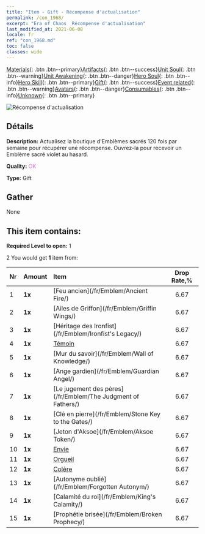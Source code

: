 ```yaml
---
title: "Item - Gift - Récompense d'actualisation"
permalink: /con_1968/
excerpt: "Era of Chaos  Récompense d'actualisation"
last_modified_at: 2021-06-08
locale: fr
ref: "con_1968.md"
toc: false
classes: wide
---
```

 [Materials](/ItemsFR/){: .btn .btn--primary}[Artifacts](/ItemsFR/Artifacts/){: .btn .btn--success}[Unit Soul](/ItemsFR/UnitSoul/){: .btn .btn--warning}[Unit Awakening](/ItemsFR/UnitAwakening/){: .btn .btn--danger}[Hero Soul](/ItemsFR/HeroSoul/){: .btn .btn--info}[Hero Skill](/ItemsFR/HeroSkill/){: .btn .btn--primary}[Gift](/ItemsFR/Gift/){: .btn .btn--success}[Event related](/ItemsFR/Events/){: .btn .btn--warning}[Avatars](/ItemsFR/Avatars/){: .btn .btn--danger}[Consumables](/ItemsFR/Consumables/){: .btn .btn--info}[Unknown](/ItemsFR/Unknown/){: .btn .btn--primary}

 ![Récompense d'actualisation](/images/t/shenghui_4.png)

## Détails
 **Description:** Actualisez la boutique d'Emblèmes sacrés 120 fois par semaine pour récupérer une récompense. Ouvrez-la pour recevoir un Emblème sacré violet au hasard.

 **Quality:** <span style="color: #DA70D6">OK</span>

 **Type:** Gift

## Gather

  None

## This item contains:

 **Required Level to open:** 1

 2 You would get **1** item  from:

  | Nr | Amount |     Item    | Drop Rate,% |
  |:---|:-------|:------------|:---------:|
  | 1 |  **1x** | [Feu ancien](/fr/Emblem/Ancient Fire/) | 6.67 | 
  | 2 |  **1x** | [Ailes de Griffon](/fr/Emblem/Griffin Wings/) | 6.67 | 
  | 3 |  **1x** | [Héritage des Ironfist](/fr/Emblem/Ironfist's Legacy/) | 6.67 | 
  | 4 |  **1x** | [Témoin](/fr/Emblem/Witness/) | 6.67 | 
  | 5 |  **1x** | [Mur du savoir](/fr/Emblem/Wall of Knowledge/) | 6.67 | 
  | 6 |  **1x** | [Ange gardien](/fr/Emblem/Guardian Angel/) | 6.67 | 
  | 7 |  **1x** | [Le jugement des pères](/fr/Emblem/The Judgment of Fathers/) | 6.67 | 
  | 8 |  **1x** | [Clé en pierre](/fr/Emblem/Stone Key to the Gates/) | 6.67 | 
  | 9 |  **1x** | [Jeton d'Aksoe](/fr/Emblem/Aksoe Token/) | 6.67 | 
  | 10 |  **1x** | [Envie](/fr/Emblem/Jealousy/) | 6.67 | 
  | 11 |  **1x** | [Orgueil](/fr/Emblem/Arrogance/) | 6.67 | 
  | 12 |  **1x** | [Colère](/fr/Emblem/Anger/) | 6.67 | 
  | 13 |  **1x** | [Autonyme oublié](/fr/Emblem/Forgotten Autonym/) | 6.67 | 
  | 14 |  **1x** | [Calamité du roi](/fr/Emblem/King's Calamity/) | 6.67 | 
  | 15 |  **1x** | [Prophétie brisée](/fr/Emblem/Broken Prophecy/) | 6.67 | 
